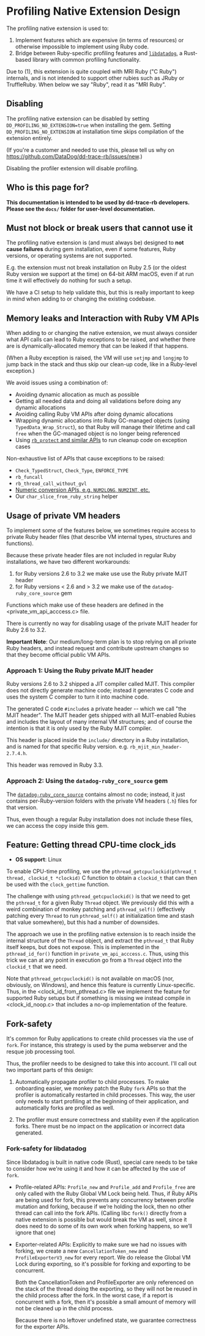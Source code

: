 # Profiling Native Extension Design

The profiling native extension is used to:

1. Implement features which are expensive (in terms of resources) or otherwise impossible to implement using Ruby code.
2. Bridge between Ruby-specific profiling features and [`libdatadog`](https://github.com/DataDog/libdatadog), a Rust-based
library with common profiling functionality.

Due to (1), this extension is quite coupled with MRI Ruby ("C Ruby") internals, and is not intended to support other rubies such as
JRuby or TruffleRuby. When below we say "Ruby", read it as "MRI Ruby".

## Disabling

The profiling native extension can be disabled by setting `DD_PROFILING_NO_EXTENSION=true` when installing
the gem. Setting `DD_PROFILING_NO_EXTENSION` at installation time skips compilation of the extension entirely.

(If you're a customer and needed to use this, please tell us why on <https://github.com/DataDog/dd-trace-rb/issues/new>.)

Disabling the profiler extension will disable profiling.

## Who is this page for?

**This documentation is intended to be used by dd-trace-rb developers. Please see the `docs/` folder for user-level
documentation.**

## Must not block or break users that cannot use it

The profiling native extension is (and must always be) designed to **not cause failures** during gem installation, even
if some features, Ruby versions, or operating systems are not supported.

E.g. the extension must not break installation on Ruby 2.5 (or the oldest Ruby version we support at the time) on 64-bit ARM macOS,
even if at run time it will effectively do nothing for such a setup.

We have a CI setup to help validate this, but this is really important to keep in mind when adding to or changing the
existing codebase.

## Memory leaks and Interaction with Ruby VM APIs

When adding to or changing the native extension, we must always consider what API calls can lead to Ruby exceptions to
be raised, and whether there are is dynamically-allocated memory that can be leaked if that happens.

(When a Ruby exception is raised, the VM will use `setjmp` and `longjmp` to jump back in the stack and thus skip
our clean-up code, like in a Ruby-level exception.)

We avoid issues using a combination of:

* Avoiding dynamic allocation as much as possible
* Getting all needed data and doing all validations before doing any dynamic allocations
* Avoiding calling Ruby VM APIs after doing dynamic allocations
* Wrapping dynamic allocations into Ruby GC-managed objects (using `TypedData_Wrap_Struct`), so that Ruby will manage
  their lifetime and call `free` when the GC-managed object is no longer being referenced
* Using [`rb_protect` and similar APIs](https://silverhammermba.github.io/emberb/c/?#rescue) to run cleanup code on
  exception cases

Non-exhaustive list of APIs that cause exceptions to be raised:

* `Check_TypedStruct`, `Check_Type`, `ENFORCE_TYPE`
* `rb_funcall`
* `rb_thread_call_without_gvl`
* [Numeric conversion APIs, e.g. `NUM2LONG`, `NUM2INT`, etc.](https://silverhammermba.github.io/emberb/c/?#translation)
* Our `char_slice_from_ruby_string` helper

## Usage of private VM headers

To implement some of the features below, we sometimes require access to private Ruby header files (that describe VM
internal types, structures and functions).

Because these private header files are not included in regular Ruby installations, we have two different workarounds:

1. for Ruby versions 2.6 to 3.2 we make use use the Ruby private MJIT header
2. for Ruby versions < 2.6 and > 3.2 we make use of the `datadog-ruby_core_source` gem

Functions which make use of these headers are defined in the <private_vm_api_acccess.c> file.

There is currently no way for disabling usage of the private MJIT header for Ruby 2.6 to 3.2.

**Important Note**: Our medium/long-term plan is to stop relying on all private Ruby headers, and instead request and
contribute upstream changes so that they become official public VM APIs.

### Approach 1: Using the Ruby private MJIT header

Ruby versions 2.6 to 3.2 shipped a JIT compiler called MJIT. This compiler does not directly generate machine code;
instead it generates C code and uses the system C compiler to turn it into machine code.

The generated C code `#include`s a private header -- which we call "the MJIT header".
The MJIT header gets shipped with all MJIT-enabled Rubies and includes the layout of many internal VM structures;
and of course the intention is that it is only used by the Ruby MJIT compiler.

This header is placed inside the `include/` directory in a Ruby installation, and is named for that specific Ruby
version. e.g. `rb_mjit_min_header-2.7.4.h`.

This header was removed in Ruby 3.3.

### Approach 2: Using the `datadog-ruby_core_source` gem

The [`datadog-ruby_core_source`](https://github.com/DataDog/datadog-ruby_core_source) contains almost no code;
instead, it just contains per-Ruby-version folders with the private VM headers (`.h`) files for that version.

Thus, even though a regular Ruby installation does not include these files, we can access the copy inside this gem.

## Feature: Getting thread CPU-time clock_ids

* **OS support**: Linux

To enable CPU-time profiling, we use the `pthread_getcpuclockid(pthread_t thread, clockid_t *clockid)` C function to
obtain a `clockid_t` that can then be used with the `clock_gettime` function.

The challenge with using `pthread_getcpuclockid()` is that we need to get the `pthread_t` for a given Ruby `Thread`
object. We previously did this with a weird combination of monkey patching and `pthread_self()` (effectively patching
every `Thread` to run `pthread_self()` at initialization time and stash that value somewhere), but this had a number
of downsides.

The approach we use in the profiling native extension is to reach inside the internal structure of the `Thread` object,
and extract the `pthread_t` that Ruby itself keeps, but does not expose. This is implemented in the `pthread_id_for()`
function in `private_vm_api_acccess.c`. Thus, using this trick we can at any point in execution go from a `Thread`
object into the `clockid_t` that we need.

Note that `pthread_getcpuclockid()` is not available on macOS (nor, obviously, on Windows), and hence this feature
is currently Linux-specific. Thus, in the <clock_id_from_pthread.c> file we implement the feature for supported Ruby
setups but if something is missing we instead compile in <clock_id_noop.c> that includes a no-op implementation of the
feature.

## Fork-safety

It's common for Ruby applications to create child processes via the use of `fork`. For instance, this strategy is used
by the puma webserver and the resque job processing tool.

Thus, the profiler needs to be designed to take this into account. I'll call out two important parts of this design:

1. Automatically propagate profiler to child processes. To make onboarding easier, we monkey patch the Ruby `fork` APIs
so that the profiler is automatically restarted in child processes. This way, the user only needs to start profiling at
the beginning of their application, and automatically forks are profiled as well.

2. The profiler must ensure correctness and stability even if the application forks. There must be no impact on the
application or incorrect data generated.

### Fork-safety for libdatadog

Since libdatadog is built in native code (Rust), special care needs to be take to consider how we're using it and how
it can be affected by the use of `fork`.

* Profile-related APIs: `Profile_new` and `Profile_add` and `Profile_free` are only called with the Ruby Global VM Lock
being held. Thus, if Ruby APIs are being used for fork, this prevents any concurrency between profile mutation and
forking, because if we’re holding the lock, then no other thread can call into the fork APIs.
(Calling libc `fork()` directly from a native extension is possible but would break the VM as well, since it does need
to do some of its own work when forking happens, so we’ll ignore that one)

* Exporter-related APIs: Explicitly to make sure we had no issues with forking, we create a new `CancellationToken_new`
and `ProfileExporterV3_new` for every report. We do release the Global VM Lock during exporting, so it's possible for
forking and exporting to be concurrent.

  Both the CancellationToken and ProfileExporter are only referenced on the stack of the thread doing the exporting, so
  they will not be reused in the child process after the fork. In the worst case, if a report is concurrent with a fork,
  then it's possible a small amount of memory will not be cleaned up in the child process.

  Because there is no leftover undefined state, we guarantee correctness for the exporter APIs.
